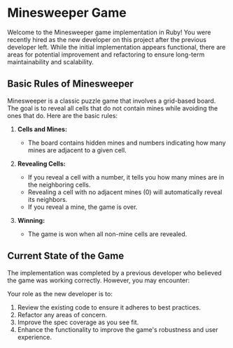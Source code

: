 # Minesweeper Game

Welcome to the Minesweeper game implementation in Ruby! You were recently hired as the new developer on this project after the previous developer left. While the initial implementation appears functional, there are areas for potential improvement and refactoring to ensure long-term maintainability and scalability.

## Basic Rules of Minesweeper

Minesweeper is a classic puzzle game that involves a grid-based board. The goal is to reveal all cells that do not contain mines while avoiding the ones that do. Here are the basic rules:

1. **Cells and Mines:**
   - The board contains hidden mines and numbers indicating how many mines are adjacent to a given cell.

2. **Revealing Cells:**
   - If you reveal a cell with a number, it tells you how many mines are in the neighboring cells.
   - Revealing a cell with no adjacent mines (0) will automatically reveal its neighbors.
   - If you reveal a mine, the game is over.

3. **Winning:**
   - The game is won when all non-mine cells are revealed.

## Current State of the Game

The implementation was completed by a previous developer who believed the game was working correctly. However, you may encounter:

Your role as the new developer is to:

1. Review the existing code to ensure it adheres to best practices.
2. Refactor any areas of concern.
3. Improve the spec coverage as you see fit.
4. Enhance the functionality to improve the game's robustness and user experience.
